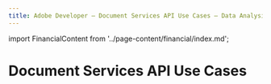 ```yaml
---
title: Adobe Developer — Document Services API Use Cases — Data Analysis
---
```


import FinancialContent from '../page-content/financial/index.md';


<Hero slots="heading" variant="fullwidth" theme="dark"  customLayout className="herobgImage"/>

# Document Services API Use Cases


<MenuWrapperComponent  slots="content"  repeat="1" theme="lightest"/>

<FinancialContent />
